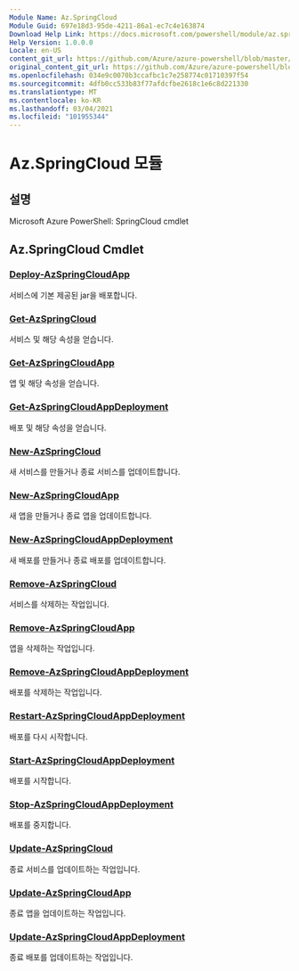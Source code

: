 ```yaml
---
Module Name: Az.SpringCloud
Module Guid: 697e18d3-95de-4211-86a1-ec7c4e163874
Download Help Link: https://docs.microsoft.com/powershell/module/az.springcloud
Help Version: 1.0.0.0
Locale: en-US
content_git_url: https://github.com/Azure/azure-powershell/blob/master/src/SpringCloud/help/Az.SpringCloud.md
original_content_git_url: https://github.com/Azure/azure-powershell/blob/master/src/SpringCloud/help/Az.SpringCloud.md
ms.openlocfilehash: 034e9c0070b3ccafbc1c7e258774c01710397f54
ms.sourcegitcommit: 4dfb0cc533b83f77afdcfbe2618c1e6c8d221330
ms.translationtype: MT
ms.contentlocale: ko-KR
ms.lasthandoff: 03/04/2021
ms.locfileid: "101955344"
---
```

# Az.SpringCloud 모듈
## 설명
Microsoft Azure PowerShell: SpringCloud cmdlet

## Az.SpringCloud Cmdlet
### [Deploy-AzSpringCloudApp](Deploy-AzSpringCloudApp.md)
서비스에 기본 제공된 jar을 배포합니다.

### [Get-AzSpringCloud](Get-AzSpringCloud.md)
서비스 및 해당 속성을 얻습니다.

### [Get-AzSpringCloudApp](Get-AzSpringCloudApp.md)
앱 및 해당 속성을 얻습니다.

### [Get-AzSpringCloudAppDeployment](Get-AzSpringCloudAppDeployment.md)
배포 및 해당 속성을 얻습니다.

### [New-AzSpringCloud](New-AzSpringCloud.md)
새 서비스를 만들거나 종료 서비스를 업데이트합니다.

### [New-AzSpringCloudApp](New-AzSpringCloudApp.md)
새 앱을 만들거나 종료 앱을 업데이트합니다.

### [New-AzSpringCloudAppDeployment](New-AzSpringCloudAppDeployment.md)
새 배포를 만들거나 종료 배포를 업데이트합니다.

### [Remove-AzSpringCloud](Remove-AzSpringCloud.md)
서비스를 삭제하는 작업입니다.

### [Remove-AzSpringCloudApp](Remove-AzSpringCloudApp.md)
앱을 삭제하는 작업입니다.

### [Remove-AzSpringCloudAppDeployment](Remove-AzSpringCloudAppDeployment.md)
배포를 삭제하는 작업입니다.

### [Restart-AzSpringCloudAppDeployment](Restart-AzSpringCloudAppDeployment.md)
배포를 다시 시작합니다.

### [Start-AzSpringCloudAppDeployment](Start-AzSpringCloudAppDeployment.md)
배포를 시작합니다.

### [Stop-AzSpringCloudAppDeployment](Stop-AzSpringCloudAppDeployment.md)
배포를 중지합니다.

### [Update-AzSpringCloud](Update-AzSpringCloud.md)
종료 서비스를 업데이트하는 작업입니다.

### [Update-AzSpringCloudApp](Update-AzSpringCloudApp.md)
종료 앱을 업데이트하는 작업입니다.

### [Update-AzSpringCloudAppDeployment](Update-AzSpringCloudAppDeployment.md)
종료 배포를 업데이트하는 작업입니다.

